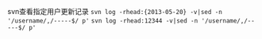 svn查看指定用户更新记录 
`svn log -rhead:{2013-05-20} -v|sed -n '/username/,/-----$/ p'`
`svn log -rhead:12344 -v|sed -n '/username/,/-----$/ p'`
